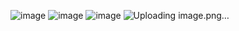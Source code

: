 ![image](https://github.com/user-attachments/assets/2a586b67-a6f2-4f80-b397-3c4760fd0b51) ![image](https://github.com/user-attachments/assets/21ec10cf-52a4-4bfc-ad3b-9d6fe1af234f) ![image](https://github.com/user-attachments/assets/331f4d39-7c18-4379-b31b-d066fbde9bd4) ![Uploading image.png…]()




